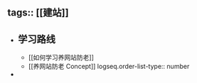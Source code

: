 tags:: [[建站]]
---

- ## 学习路线
	- [[如何学习养网站防老]]
	- [[养网站防老 Concept]]
	  logseq.order-list-type:: number
-